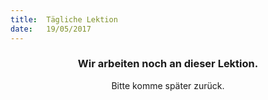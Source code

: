 ```yaml
---
title:  Tägliche Lektion
date:   19/05/2017
---
```


### <center>Wir arbeiten noch an dieser Lektion.</center>
<center>Bitte komme später zurück.</center>